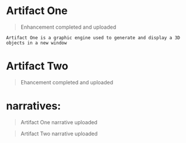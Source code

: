 


# Artifact One
  > Enhancement completed and uploaded
  
  ` Artifact One is a graphic engine used to generate and display a 3D objects in a new window `
  

# Artifact Two
 >  Ehancement completed and uploaded
  
# narratives:
  > Artifact One narrative uploaded
  
  > Artifact Two narrative uploaded
